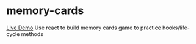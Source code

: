 # memory-cards
<a href="https://memory-card-game-react.onrender.com">Live Demo</a>
Use react to build memory cards game to practice hooks/life-cycle methods
